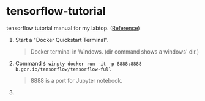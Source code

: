 # tensorflow-tutorial
tensorflow tutorial manual for my labtop.
([Reference](https://tensorflowkorea.gitbooks.io/tensorflow-kr/content/g3doc/get_started/os_setup.html)) 

1. Start a "Docker Quickstart Terminal". 

	>Docker terminal in Windows. (dir command shows a windows' dir.)
2. Command   `$ winpty docker run -it -p 8888:8888 b.gcr.io/tensorflow/tensorflow-full`

	> 8888 is a port for Jupyter notebook.
3. 



